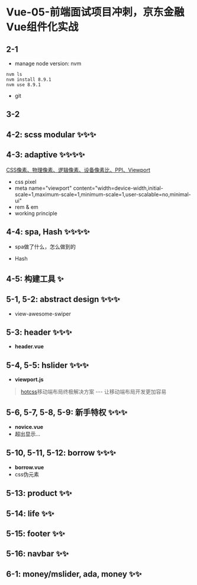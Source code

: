 # Vue-05-前端面试项目冲刺，京东金融Vue组件化实战

## 2-1

- manage node version: nvm

```shell
nvm ls
nvm install 8.9.1
nvm use 8.9.1
```

- git

## 3-2

## 4-2: scss modular ✨✨✨

## 4-3: adaptive ✨✨✨✨

[CSS像素、物理像素、逻辑像素、设备像素比、PPI、Viewport](https://github.com/jawil/blog/issues/21)

- css pixel
- meta name="viewport" content="width=device-width,initial-scale=1,maximum-scale=1,minimum-scale=1,user-scalable=no,minimal-ui"
- rem & em
- working principle

## 4-4: spa, Hash ✨✨✨✨

- spa做了什么，怎么做到的

- Hash

## 4-5: 构建工具 ✨

## 5-1, 5-2: abstract design ✨✨✨

- view-awesome-swiper

## 5-3: header ✨✨✨

- **header.vue**

## 5-4, 5-5: hslider ✨✨✨

- **viewport.js**
> [hotcss](https://github.com/imochen/hotcss)移动端布局终极解决方案 --- 让移动端布局开发更加容易

## 5-6, 5-7, 5-8, 5-9: 新手特权 ✨✨✨

- **novice.vue**
- 超出显示...

## 5-10, 5-11, 5-12: borrow ✨✨✨

- **borrow.vue**
- css伪元素

## 5-13: product ✨✨

## 5-14: life ✨✨

## 5-15: footer ✨✨

## 5-16: navbar ✨✨

## 6-1: money/mslider, ada, money ✨✨